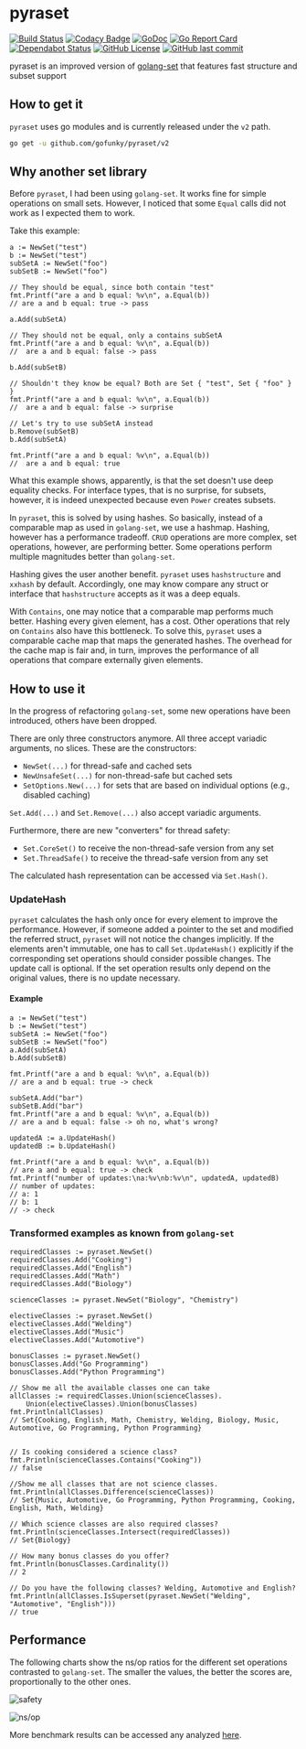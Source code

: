# pyraset

[![Build Status](https://travis-ci.com/gofunky/pyraset.svg?branch=master)](https://travis-ci.com/gofunky/pyraset)
[![Codacy Badge](https://api.codacy.com/project/badge/Grade/0b1c4be278ab4d11a8f9658727cdfbb1)](https://www.codacy.com/app/gofunky/pyraset?utm_source=github.com&amp;utm_medium=referral&amp;utm_content=gofunky/pyraset&amp;utm_campaign=Badge_Grade)
[![GoDoc](https://godoc.org/github.com/gofunky/guidelines?status.svg)](https://godoc.org/github.com/gofunky/pyraset)
[![Go Report Card](https://goreportcard.com/badge/github.com/gofunky/pyraset)](https://goreportcard.com/report/github.com/gofunky/pyraset)
[![Dependabot Status](https://api.dependabot.com/badges/status?host=github&repo=gofunky/pyraset)](https://dependabot.com)
[![GitHub License](https://img.shields.io/github/license/gofunky/pyraset.svg)](https://github.com/gofunky/pyraset/blob/master/LICENSE)
[![GitHub last commit](https://img.shields.io/github/last-commit/gofunky/pyraset.svg)](https://github.com/gofunky/pyraset/commits/master)

pyraset is an improved version of [golang-set](https://github.com/deckarep/golang-set) that features fast structure and subset support

## How to get it

`pyraset` uses go modules and is currently released under the `v2` path.

```bash
go get -u github.com/gofunky/pyraset/v2
```

## Why another set library

Before `pyraset`, I had been using `golang-set`. It works fine for simple operations on small sets.
However, I noticed that some `Equal` calls did not work as I expected them to work.

Take this example:

```golang
a := NewSet("test")
b := NewSet("test")
subSetA := NewSet("foo")
subSetB := NewSet("foo")

// They should be equal, since both contain "test"
fmt.Printf("are a and b equal: %v\n", a.Equal(b))
// are a and b equal: true -> pass

a.Add(subSetA)

// They should not be equal, only a contains subSetA
fmt.Printf("are a and b equal: %v\n", a.Equal(b))
//  are a and b equal: false -> pass

b.Add(subSetB)

// Shouldn't they know be equal? Both are Set { "test", Set { "foo" } }
fmt.Printf("are a and b equal: %v\n", a.Equal(b))
//  are a and b equal: false -> surprise

// Let's try to use subSetA instead
b.Remove(subSetB)
b.Add(subSetA)

fmt.Printf("are a and b equal: %v\n", a.Equal(b))
//  are a and b equal: true
```

What this example shows, apparently, is that the set doesn't use deep equality checks.
For interface types, that is no surprise, for subsets, however, it is indeed unexpected because even `Power` creates subsets.

In `pyraset`, this is solved by using hashes. So basically, instead of a comparable map as used in `golang-set`, we use a hashmap.
Hashing, however has a performance tradeoff. `CRUD` operations are more complex, set operations, however, are performing better.
Some operations perform multiple magnitudes better than `golang-set`.

Hashing gives the user another benefit. `pyraset` uses `hashstructure` and `xxhash` by default.
Accordingly, one may know compare any struct or interface that `hashstructure` accepts as it was a deep equals.

With `Contains`, one may notice that a comparable map performs much better.
Hashing every given element, has a cost. Other operations that rely on `Contains` also have this bottleneck.
To solve this, `pyraset` uses a comparable cache map that maps the generated hashes.
The overhead for the cache map is fair and, in turn, improves the performance of all operations
that compare externally given elements.

## How to use it

In the progress of refactoring `golang-set`, some new operations have been introduced,
others have been dropped.

There are only three constructors anymore. All three accept variadic arguments, no slices.
These are the constructors:
* `NewSet(...)` for thread-safe and cached sets
* `NewUnsafeSet(...)` for non-thread-safe but cached sets
* `SetOptions.New(...)` for sets that are based on individual options (e.g., disabled caching)

`Set.Add(...)` and `Set.Remove(...)` also accept variadic arguments.

Furthermore, there are new "converters" for thread safety:
* `Set.CoreSet()` to receive the non-thread-safe version from any set
* `Set.ThreadSafe()` to receive the thread-safe version from any set

The calculated hash representation can be accessed via `Set.Hash()`.

### UpdateHash

`pyraset` calculates the hash only once for every element to improve the performance.
However, if someone added a pointer to the set and modified the referred struct, `pyraset` will not notice the changes implicitly.
If the elements aren't immutable, one has to call `Set.UpdateHash()` explicitly if the corresponding set operations should consider possible changes.
The update call is optional. If the set operation results only depend on the original values, there is no update necessary.

#### Example

```golang
a := NewSet("test")
b := NewSet("test")
subSetA := NewSet("foo")
subSetB := NewSet("foo")
a.Add(subSetA)
b.Add(subSetB)

fmt.Printf("are a and b equal: %v\n", a.Equal(b))
// are a and b equal: true -> check

subSetA.Add("bar")
subSetB.Add("bar")
fmt.Printf("are a and b equal: %v\n", a.Equal(b))
// are a and b equal: false -> oh no, what's wrong?

updatedA := a.UpdateHash()
updatedB := b.UpdateHash()

fmt.Printf("are a and b equal: %v\n", a.Equal(b))
// are a and b equal: true -> check
fmt.Printf("number of updates:\na:%v\nb:%v\n", updatedA, updatedB)
// number of updates:
// a: 1
// b: 1
// -> check
```

### Transformed examples as known from `golang-set`

```golang
requiredClasses := pyraset.NewSet()
requiredClasses.Add("Cooking")
requiredClasses.Add("English")
requiredClasses.Add("Math")
requiredClasses.Add("Biology")

scienceClasses := pyraset.NewSet("Biology", "Chemistry")

electiveClasses := pyraset.NewSet()
electiveClasses.Add("Welding")
electiveClasses.Add("Music")
electiveClasses.Add("Automotive")

bonusClasses := pyraset.NewSet()
bonusClasses.Add("Go Programming")
bonusClasses.Add("Python Programming")

// Show me all the available classes one can take
allClasses := requiredClasses.Union(scienceClasses).
    Union(electiveClasses).Union(bonusClasses)
fmt.Println(allClasses)
// Set{Cooking, English, Math, Chemistry, Welding, Biology, Music, Automotive, Go Programming, Python Programming}


// Is cooking considered a science class?
fmt.Println(scienceClasses.Contains("Cooking"))
// false

//Show me all classes that are not science classes.
fmt.Println(allClasses.Difference(scienceClasses))
// Set{Music, Automotive, Go Programming, Python Programming, Cooking, English, Math, Welding}

// Which science classes are also required classes?
fmt.Println(scienceClasses.Intersect(requiredClasses))
// Set{Biology}

// How many bonus classes do you offer?
fmt.Println(bonusClasses.Cardinality())
// 2

// Do you have the following classes? Welding, Automotive and English?
fmt.Println(allClasses.IsSuperset(pyraset.NewSet("Welding", "Automotive", "English")))
// true
```

## Performance

The following charts show the ns/op ratios for the different set operations contrasted to `golang-set`.
The smaller the values, the better the scores are, proportionally to the other ones.

![safety](https://plot.ly/~mafax/126.png?share_key=PPFM6B1qbM9k30oVbK6Okf)

![ns/op](https://plot.ly/~mafax/121.png?share_key=PPFM6B1qbM9k30oVbK6Okf)

More benchmark results can be accessed any analyzed [here](https://plot.ly/~mafax/116/).
